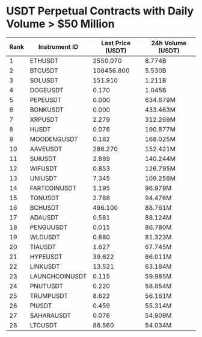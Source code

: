# USDT Perpetual Contracts with Daily Volume > $50 Million

| Rank | Instrument ID | Last Price (USDT) | 24h Volume (USDT) |
|------|---------------|-------------------|-------------------|
| 1 | ETHUSDT | 2550.070 | 8.774B |
| 2 | BTCUSDT | 108456.800 | 5.530B |
| 3 | SOLUSDT | 151.910 | 1.211B |
| 4 | DOGEUSDT | 0.170 | 1.045B |
| 5 | PEPEUSDT | 0.000 | 634.679M |
| 6 | BONKUSDT | 0.000 | 433.463M |
| 7 | XRPUSDT | 2.279 | 312.269M |
| 8 | HUSDT | 0.076 | 190.877M |
| 9 | MOODENGUSDT | 0.182 | 168.025M |
| 10 | AAVEUSDT | 286.270 | 152.421M |
| 11 | SUIUSDT | 2.889 | 140.244M |
| 12 | WIFUSDT | 0.853 | 126.795M |
| 13 | UNIUSDT | 7.345 | 109.258M |
| 14 | FARTCOINUSDT | 1.195 | 96.979M |
| 15 | TONUSDT | 2.788 | 94.476M |
| 16 | BCHUSDT | 496.100 | 88.761M |
| 17 | ADAUSDT | 0.581 | 88.124M |
| 18 | PENGUUSDT | 0.015 | 86.780M |
| 19 | WLDUSDT | 0.880 | 81.323M |
| 20 | TIAUSDT | 1.627 | 67.745M |
| 21 | HYPEUSDT | 39.622 | 66.011M |
| 22 | LINKUSDT | 13.521 | 63.184M |
| 23 | LAUNCHCOINUSDT | 0.115 | 59.985M |
| 24 | PNUTUSDT | 0.220 | 58.854M |
| 25 | TRUMPUSDT | 8.622 | 56.161M |
| 26 | PIUSDT | 0.459 | 55.314M |
| 27 | SAHARAUSDT | 0.076 | 54.909M |
| 28 | LTCUSDT | 86.560 | 54.034M |
